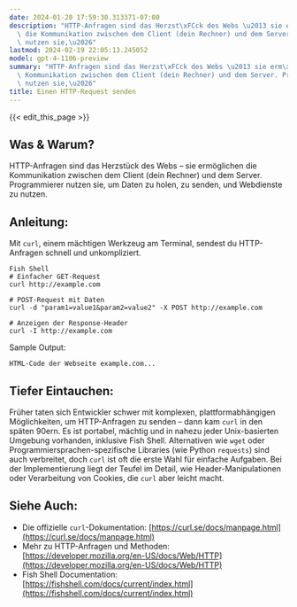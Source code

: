 ```yaml
---
date: 2024-01-20 17:59:30.313371-07:00
description: "HTTP-Anfragen sind das Herzst\xFCck des Webs \u2013 sie erm\xF6glichen\
  \ die Kommunikation zwischen dem Client (dein Rechner) und dem Server. Programmierer\
  \ nutzen sie,\u2026"
lastmod: 2024-02-19 22:05:13.245052
model: gpt-4-1106-preview
summary: "HTTP-Anfragen sind das Herzst\xFCck des Webs \u2013 sie erm\xF6glichen die\
  \ Kommunikation zwischen dem Client (dein Rechner) und dem Server. Programmierer\
  \ nutzen sie,\u2026"
title: Einen HTTP-Request senden
---
```


{{< edit_this_page >}}

## Was & Warum?
HTTP-Anfragen sind das Herzstück des Webs – sie ermöglichen die Kommunikation zwischen dem Client (dein Rechner) und dem Server. Programmierer nutzen sie, um Daten zu holen, zu senden, und Webdienste zu nutzen.

## Anleitung:
Mit `curl`, einem mächtigen Werkzeug am Terminal, sendest du HTTP-Anfragen schnell und unkompliziert.

```
Fish Shell
# Einfacher GET-Request
curl http://example.com

# POST-Request mit Daten
curl -d "param1=value1&param2=value2" -X POST http://example.com

# Anzeigen der Response-Header
curl -I http://example.com
```

Sample Output:

```
HTML-Code der Webseite example.com...
```

## Tiefer Eintauchen:
Früher taten sich Entwickler schwer mit komplexen, plattformabhängigen Möglichkeiten, um HTTP-Anfragen zu senden – dann kam `curl` in den späten 90ern. Es ist portabel, mächtig und in nahezu jeder Unix-basierten Umgebung vorhanden, inklusive Fish Shell. Alternativen wie `wget` oder Programmiersprachen-spezifische Libraries (wie Python `requests`) sind auch verbreitet, doch `curl` ist oft die erste Wahl für einfache Aufgaben. Bei der Implementierung liegt der Teufel im Detail, wie Header-Manipulationen oder Verarbeitung von Cookies, die `curl` aber leicht macht.

## Siehe Auch:
- Die offizielle `curl`-Dokumentation: [https://curl.se/docs/manpage.html](https://curl.se/docs/manpage.html)
- Mehr zu HTTP-Anfragen und Methoden: [https://developer.mozilla.org/en-US/docs/Web/HTTP](https://developer.mozilla.org/en-US/docs/Web/HTTP)
- Fish Shell Documentation: [https://fishshell.com/docs/current/index.html](https://fishshell.com/docs/current/index.html)
